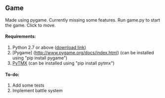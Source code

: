## Game
Made using pygame.
Currently missing some features.
Run game.py to start the game.
Click to move.

#### Requirements:
1. Python 2.7 or above ([download link](https://www.python.org/downloads/))
2. [Pygame] (http://www.pygame.org/docs/index.html) (can be installed using "pip install pygame")
3. [PyTMX](http://pytmx.readthedocs.io/en/latest/) (can be installed using "pip install pytmx")

#### To-do:
1. Add some tests
2. Implement battle system
